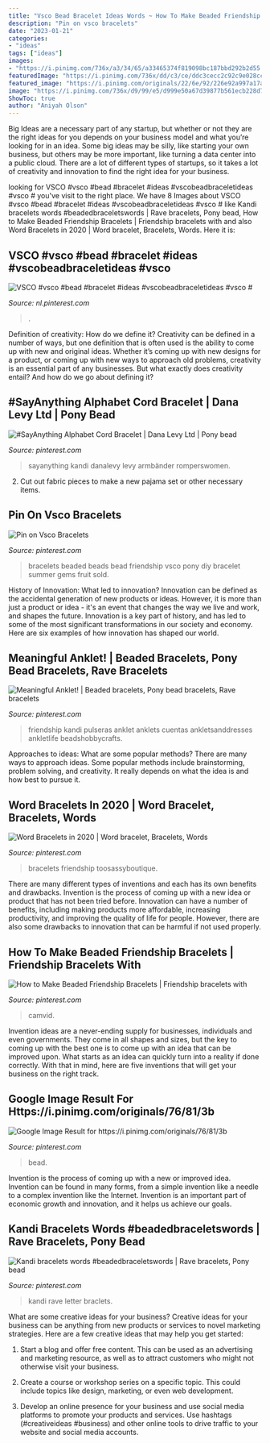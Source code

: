 ```yaml
---
title: "Vsco Bead Bracelet Ideas Words ~ How To Make Beaded Friendship Bracelets"
description: "Pin on vsco bracelets"
date: "2023-01-21"
categories:
- "ideas"
tags: ["ideas"]
images:
- "https://i.pinimg.com/736x/a3/34/65/a33465374f819098bc187bbd292b2d55.jpg"
featuredImage: "https://i.pinimg.com/736x/dd/c3/ce/ddc3cecc2c92c9e028cc547ee37c5b61.jpg"
featured_image: "https://i.pinimg.com/originals/22/6e/92/226e92a997a17a486f6574b6765822d5.jpg"
image: "https://i.pinimg.com/736x/d9/99/e5/d999e50a67d39877b561ecb228d71336.jpg"
ShowToc: true
author: "Aniyah Olson"
---
```



Big Ideas are a necessary part of any startup, but whether or not they are the right ideas for you depends on your business model and what you’re looking for in an idea. Some big ideas may be silly, like starting your own business, but others may be more important, like turning a data center into a public cloud. There are a lot of different types of startups, so it takes a lot of creativity and innovation to find the right idea for your business.

	

		
looking for VSCO #vsco #bead #bracelet #ideas #vscobeadbraceletideas #vsco # you've visit to the right place. We have 8 Images about VSCO #vsco #bead #bracelet #ideas #vscobeadbraceletideas #vsco # like Kandi bracelets words #beadedbraceletswords | Rave bracelets, Pony bead, How to Make Beaded Friendship Bracelets | Friendship bracelets with and also Word Bracelets in 2020 | Word bracelet, Bracelets, Words. Here it is:
		
    
## VSCO #vsco #bead #bracelet #ideas #vscobeadbraceletideas #vsco #

<img loading=lazy src="https://i.pinimg.com/736x/a3/34/65/a33465374f819098bc187bbd292b2d55.jpg" onerror="this.onerror=null;this.src='https://tse2.mm.bing.net/th?id=OIP.wbwnRFXko1oeWO2NAieOlAHaJ3&amp;pid=15.1';" alt="VSCO #vsco #bead #bracelet #ideas #vscobeadbraceletideas #vsco #">

_Source: nl.pinterest.com_

>. 

	

Definition of creativity: How do we define it?
Creativity can be defined in a number of ways, but one definition that is often used is the ability to come up with new and original ideas. Whether it’s coming up with new designs for a product, or coming up with new ways to approach old problems, creativity is an essential part of any businesses. But what exactly does creativity entail? And how do we go about defining it?

    
## #SayAnything Alphabet Cord Bracelet | Dana Levy Ltd | Pony Bead

<img loading=lazy src="https://i.pinimg.com/736x/dd/c3/ce/ddc3cecc2c92c9e028cc547ee37c5b61.jpg" onerror="this.onerror=null;this.src='https://tse1.mm.bing.net/th?id=OIP.qzUwvQAA8ui0nw7boSxoHAHaHa&amp;pid=15.1';" alt="#SayAnything Alphabet Cord Bracelet | Dana Levy Ltd | Pony bead">

_Source: pinterest.com_

>sayanything kandi danalevy levy armbänder romperswomen. 

	

2. Cut out fabric pieces to make a new pajama set or other necessary items.

    
## Pin On Vsco Bracelets

<img loading=lazy src="https://i.pinimg.com/736x/d9/99/e5/d999e50a67d39877b561ecb228d71336.jpg" onerror="this.onerror=null;this.src='https://tse1.mm.bing.net/th?id=OIP.SEEvMto6uTytk3JKVoPw5wHaJ3&amp;pid=15.1';" alt="Pin on Vsco Bracelets">

_Source: pinterest.com_

>bracelets beaded beads bead friendship vsco pony diy bracelet summer gems fruit sold. 

	

History of Innovation: What led to innovation?
Innovation can be defined as the accidental generation of new products or ideas. However, it is more than just a product or idea - it's an event that changes the way we live and work, and shapes the future. Innovation is a key part of history, and has led to some of the most significant transformations in our society and economy. Here are six examples of how innovation has shaped our world.

    
## Meaningful Anklet! | Beaded Bracelets, Pony Bead Bracelets, Rave Bracelets

<img loading=lazy src="https://i.pinimg.com/originals/22/6e/92/226e92a997a17a486f6574b6765822d5.jpg" onerror="this.onerror=null;this.src='https://tse2.mm.bing.net/th?id=OIP.SKRUJA-fosIZmI-GaRXhcQHaHY&amp;pid=15.1';" alt="Meaningful Anklet! | Beaded bracelets, Pony bead bracelets, Rave bracelets">

_Source: pinterest.com_

>friendship kandi pulseras anklet anklets cuentas ankletsanddresses ankletlife beadshobbycrafts. 

	

Approaches to ideas: What are some popular methods?
There are many ways to approach ideas. Some popular methods include brainstorming, problem solving, and creativity. It really depends on what the idea is and how best to pursue it.

    
## Word Bracelets In 2020 | Word Bracelet, Bracelets, Words

<img loading=lazy src="https://i.pinimg.com/originals/49/87/85/498785551f433bd2e5ab2302d129cbfb.jpg" onerror="this.onerror=null;this.src='https://tse1.mm.bing.net/th?id=OIP.zb_KWPcLgC0QdvJ8G_dMhAHaIv&amp;pid=15.1';" alt="Word Bracelets in 2020 | Word bracelet, Bracelets, Words">

_Source: pinterest.com_

>bracelets friendship toosassyboutique. 

	

There are many different types of inventions and each has its own benefits and drawbacks.
Invention is the process of coming up with a new idea or product that has not been tried before. Innovation can have a number of benefits, including making products more affordable, increasing productivity, and improving the quality of life for people. However, there are also some drawbacks to innovation that can be harmful if not used properly.

    
## How To Make Beaded Friendship Bracelets | Friendship Bracelets With

<img loading=lazy src="https://i.pinimg.com/736x/de/7f/81/de7f81b7722300d78bc5b8fe8846b528.jpg" onerror="this.onerror=null;this.src='https://tse1.mm.bing.net/th?id=OIP.MhkTWknk_n26oxAzQTs29QHaK3&amp;pid=15.1';" alt="How to Make Beaded Friendship Bracelets | Friendship bracelets with">

_Source: pinterest.com_

>camvid. 

	

Invention ideas are a never-ending supply for businesses, individuals and even governments. They come in all shapes and sizes, but the key to coming up with the best one is to come up with an idea that can be improved upon. What starts as an idea can quickly turn into a reality if done correctly. With that in mind, here are five inventions that will get your business on the right track.

    
## Google Image Result For Https://i.pinimg.com/originals/76/81/3b

<img loading=lazy src="https://i.pinimg.com/originals/e0/63/c6/e063c68da949554681ca0561e428361c.jpg" onerror="this.onerror=null;this.src='https://tse3.mm.bing.net/th?id=OIP.pMInUJyh1L1DrGgGLFYkrQHaNK&amp;pid=15.1';" alt="Google Image Result for https://i.pinimg.com/originals/76/81/3b">

_Source: pinterest.com_

>bead. 

	

Invention is the process of coming up with a new or improved idea. Invention can be found in many forms, from a simple invention like a needle to a complex invention like the Internet. Invention is an important part of economic growth and innovation, and it helps us achieve our goals.

    
## Kandi Bracelets Words #beadedbraceletswords | Rave Bracelets, Pony Bead

<img loading=lazy src="https://i.pinimg.com/736x/4d/8e/5e/4d8e5e7f5fc51fe1be3d11fd88c29b46.jpg" onerror="this.onerror=null;this.src='https://tse2.mm.bing.net/th?id=OIP.kPoeGaqJ4041STMpnZztxQHaJ3&amp;pid=15.1';" alt="Kandi bracelets words #beadedbraceletswords | Rave bracelets, Pony bead">

_Source: pinterest.com_

>kandi rave letter braclets. 

	

What are some creative ideas for your business?
Creative ideas for your business can be anything from new products or services to novel marketing strategies. Here are a few creative ideas that may help you get started:
1. Start a blog and offer free content. This can be used as an advertising and marketing resource, as well as to attract customers who might not otherwise visit your business.

2. Create a course or workshop series on a specific topic. This could include topics like design, marketing, or even web development.

3. Develop an online presence for your business and use social media platforms to promote your products and services. Use hashtags (#creativeideas #business) and other online tools to drive traffic to your website and social media accounts.



